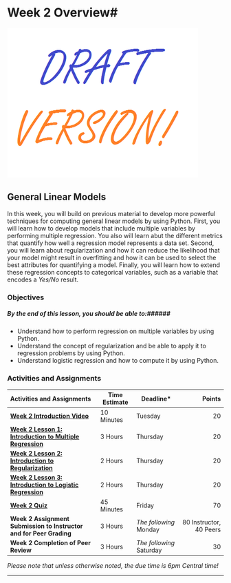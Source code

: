 # Week 2 Overview#

![Draft](../images/Draft_Version_picture.png)

## General Linear Models ##

In this week, you will build on previous material to develop more
powerful techniques for computing general linear models by using Python.
First, you will learn how to develop models that include multiple
variables by performing multiple regression. You also will learn abut
the different metrics that quantify how well a regression model
represents a data set. Second, you will learn about regularization and
how it can reduce the likelihood that your model might result in
overfitting and how it can be used to select the best attributes for
quantifying a model. Finally, you will learn how to extend these
regression concepts to categorical variables, such as a variable that
encodes a _Yes/No_ result.

### Objectives ###

##### By the end of this lesson, you should be able to:######

- Understand how to perform regression on multiple variables by using Python.
- Understand the concept of regularization and be able to apply it to regression problems by using Python.
- Understand logistic regression and how to compute it by using Python.

### Activities and Assignments ###

|Activities and Assignments | Time Estimate | Deadline* | Points|
|:------| -----|-------|----------:|
|**[Week 2 Introduction Video][w2v]** | 10 Minutes | Tuesday |20|
|**[Week 2 Lesson 1: Introduction to Multiple Regression](lesson1.md)**| 3 Hours |Thursday| 20|
|**[Week 2 Lesson 2: Introduction to Regularization](lesson2.md)**| 2 Hours | Thursday | 20 |
|**[Week 2 Lesson 3: Introduction to Logistic Regression](lesson3.md)**| 2 Hours | Thursday| 20 |
|**[Week 2 Quiz][w2q]**| 45 Minutes | Friday | 70|
|**Week 2 Assignment Submission to Instructor and for Peer Grading**| 3 Hours | *The following* Monday | 80 Instructor, 40 Peers | 
|**Week 2 Completion of Peer Review**| 3 Hours | *The following* Saturday | 30 | 

*Please note that unless otherwise noted, the due time is 6pm Central time!*

----------
[w2q]: https://learn.illinois.edu/mod/quiz/view.php?id=1325080
[w2v]: https://mediaspace.illinois.edu/
